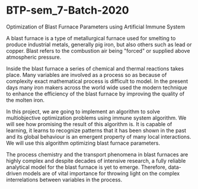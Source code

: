 # BTP-sem_7-Batch-2020
Optimization of Blast Furnace Parameters using Artificial Immune System


A blast furnace is a type of metallurgical furnace used for smelting to produce industrial
metals, generally pig iron, but also others such as lead or copper. Blast refers to the
combustion air being "forced" or supplied above atmospheric pressure.

Inside the blast furnace a series of chemical and thermal reactions takes place. Many
variables are involved as a process so as because of complexity exact mathematical
process is difficult to model. In the present days many iron makers across the world wide
used the modern technique to enhance the efficiency of the blast furnace by improving
the quality of the molten iron.

In this project, we are going to implement an algorithm to solve multiobjective
optimization problems using immune system algorithm. We will see how promising the
result of this algorithm is. It is capable of learning, it learns to recognize patterns that it
has been shown in the past and its global behaviour is an emergent property of many
local interactions. We will use this algorithm optimizing blast furnace parameters.

The process chemistry and the transport phenomena in blast furnaces are highly complex
and despite decades of intensive research, a fully reliable analytical model for the blast
furnace is yet to emerge. Therefore, data-driven models are of vital importance for
throwing light on the complex interrelations between variables in the process.








